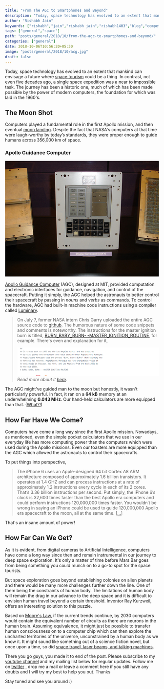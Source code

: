 ```yaml
---
title: "From The AGC to Smartphones and Beyond"
description: "Today, space technology has evolved to an extent that mankind can envisage a future where space tourism could be a thing. In contrast, not even five decades ago, a single space expedition was a near to impossible task. The journey has been a historic one, much of which has been made possible by the power of modern computers, the foundation for which was laid in the 1960's."
author: "Rishabh Jain"
keywords: ["rishabh","jain","rishabh jain","rishabh1403","blog","competitive","coding","programming","tech","technology","agc","smartphone","moon","apollo mission"]
tags: ["general","space"]
path: "posts/general/2018/10/from-the-agc-to-smartphones-and-beyond/"
categories: ["general"]
date: 2018-10-06T10:56:20+05:30
image: "posts/general/2018/10/acg.jpg"
draft: false
---
```

Today, space technology has evolved to an extent that mankind can envisage a future where [space tourism](https://www.space.com/topics/space-tourism) could be a thing. In contrast, not even five decades ago, a single space expedition was a near to impossible task. The journey has been a historic one, much of which has been made possible by the power of modern computers, the foundation for which was laid in the 1960's.

## The Moon Shot

Computers played a fundamental role in the first Apollo mission, and then eventual [moon landing](https://www.youtube.com/watch/?v=RMINSD7MmT4). Despite the fact that NASA's computers at that time were laugh-worthy by today’s standards, they were proper enough to guide humans across 356,000 km of space.

### Apollo Guidance Computer

![Apollo Guidance Computer](/posts/general/2018/10/2522175629_39cd59a95c_z.jpg "Apollo Guidance Computer | Courtesy - https://www.flickr.com/photos/csixty4/2522175629")

[Apollo Guidance Computer](https://en.wikipedia.org/wiki/Apollo_Guidance_Computer) (AGC), designed at MIT, provided computation and electronic interfaces for guidance, navigation, and control of the spacecraft. Putting it simply, the AGC helped the astronauts to better control their spacecraft by passing in *nouns* and *verbs* as commands. To control the hardware, AGC had built-in machine code instructions using a compiler called  [Luminary](https://www.ibiblio.org/apollo/Luminary.html#What_is_Luminary_). 

>On July 7, former NASA intern Chris Garry uploaded the entire AGC source code to [github](https://github.com/chrislgarry/Apollo-11). The humorous nature of some code snippets and comments is noteworthy. The instructions for the master ignition burn is titled, [BURN_BABY_BURN- -MASTER_IGNITION_ROUTINE](https://github.com/chrislgarry/Apollo-11/blob/27e2acf88a6345e2b1064c8b006a154363937050/Luminary099/BURN_BABY_BURN--MASTER_IGNITION_ROUTINE.agc), for example. There's even and explanation for it,
>
>![Master ignition routine nomenclature](/posts/general/2018/10/Screenshot_2018-09-21_chrislgarry_Apollo-11.png)
*Read more about it [here](https://www.popularmechanics.com/space/moon-mars/a21771/code-for-apollo-moon-landings-on-github/).*

The AGC might've guided man to the moon but honestly, it wasn't particularly powerful. In fact, it ran on a **64 kB** memory at an underwhelming **0.043 MHz**. Our hand-held calculators are more equipped than that. ([What?!](https://en.wikipedia.org/wiki/TI-83_series#Technical_specifications))

## How Far Have We Come?

Computers have come a long way since the first Apollo mission. Nowadays, as mentioned, even the simple pocket calculators that we use in our everyday life has more computing power than the computers which were used during the Apollo missions. Even our toasters are more equipped than the AGC which allowed the astronauts to control their spacecrafts.

To put things into perspective,

> The iPhone 6 uses an Apple-designed 64 bit Cortex A8 ARM architecture composed of approximately 1.6 billion transistors.  It operates at 1.4 GHZ and can process instructions at a rate of approximately 1.2 instructions every cycle in each of its 2 cores. That’s 3.36 billion instructions per second. Put simply, the iPhone 6’s clock is 32,600 times faster than the best Apollo era computers and could perform instructions 120,000,000 times faster. You wouldn’t be wrong in saying an iPhone could be used to guide 120,000,000 Apollo era spacecraft to the moon, all at the same time. \[[...](https://www.zmescience.com/research/technology/smartphone-power-compared-to-apollo-432/)]

That's an insane amount of power!

## How Far Can We Get?

As it is evident, from digital cameras to Artificial Intelligence, computers have come a long way since then and remain instrumental in our journey to deep space exploration. It's only a matter of time before Mars Bar goes from being something you could munch on to a go-to spot for the space tourists.

But space exploration goes beyond establishing colonies on alien planets and there would be many more challenges further down the line. One of them being the constraints of human body. The limitations of human body will remain the drag in our advance to the deep space and it is difficult to envision human travel beyond a certain threshold. Inventor Ray Kurzweil, offers an interesting solution to this puzzle. 

Based on [Moore's Law](http://www.mooreslaw.org/), if the current trends continue, by 2030 computers would contain the equivalent number of circuits as there are neurons in the human brain. Assuming equivalence, it might just be possible to transfer human consciousness on to a computer chip which can then explore the uncharted territories of the universe, unconstrained by a human body as we know it. It might sound like something out of a science fiction novel, but once upon a time, so did [space travel, laser beams, and talking machines](https://www.businessinsider.com/13-everyday-technologies-that-were-first-imagined-in-science-fiction-2012-1?IR=T#laser-guns-2).

There you go guys, you made it to end of the post. Please subscribe to my [youtube channel](https://www.youtube.com/channel/UC4syrEYE9_fzeVBajZIyHlA) and my mailing list below for regular updates. Follow me on [twitter](https://www.twitter.com/rishabhjain1403) , drop me a mail or leave a comment here if you still have any doubts and I will try my best to help you out. Thanks

Stay tuned and see you around :)
